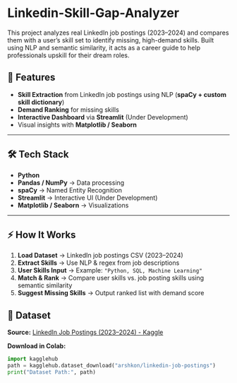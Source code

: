 # Linkedin-Skill-Gap-Analyzer
This project analyzes real LinkedIn job postings (2023–2024) and compares them with a user’s skill set to identify missing, high-demand skills. Built using NLP and semantic similarity, it acts as a career guide to help professionals upskill for their dream roles.

## 🚀 Features
- **Skill Extraction** from LinkedIn job postings using NLP (**spaCy + custom skill dictionary**)
- **Demand Ranking** for missing skills
- **Interactive Dashboard** via **Streamlit** (Under Development)
- Visual insights with **Matplotlib / Seaborn**

---

## 🛠 Tech Stack
- **Python**
- **Pandas / NumPy** → Data processing
- **spaCy** → Named Entity Recognition
- **Streamlit** → Interactive UI (Under Development)
- **Matplotlib / Seaborn** → Visualizations

---

## ⚡ How It Works
1. **Load Dataset** → LinkedIn job postings CSV (2023–2024)  
2. **Extract Skills** → Use NLP & regex from job descriptions  
3. **User Skills Input** → Example: `"Python, SQL, Machine Learning"`  
4. **Match & Rank** → Compare user skills vs. job posting skills using semantic similarity  
5. **Suggest Missing Skills** → Output ranked list with demand score

## 📂 Dataset
**Source:** [LinkedIn Job Postings (2023–2024) - Kaggle](https://www.kaggle.com/datasets/arshkon/linkedin-job-postings)

**Download in Colab:**
```python
import kagglehub
path = kagglehub.dataset_download("arshkon/linkedin-job-postings")
print("Dataset Path:", path)

